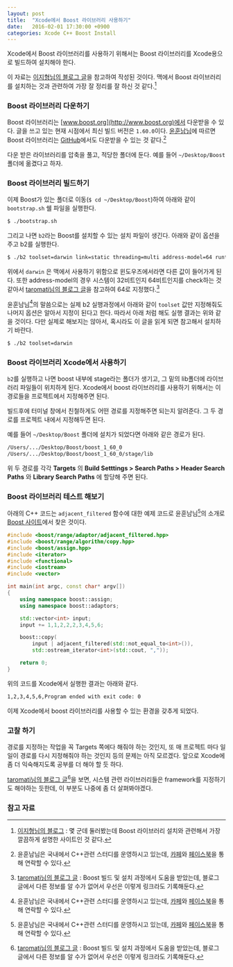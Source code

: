 ```yaml
---
layout: post
title:  "Xcode에서 Boost 라이브러리 사용하기"
date:   2016-02-01 17:30:00 +0900
categories: Xcode C++ Boost Install
---
```


Xcode에서 Boost 라이브러리를 사용하기 위해서는 Boost 라이브러리를 Xcode용으로 빌드하여 설치해야 한다.

이 자료는 [이지형님의 블로그 글](http://warmz.tistory.com/904)을 참고하여 작성된 것이다. 맥에서 Boost 라이브러리를 설치하는 것과 관련하여 가장 잘 정리를 잘 하신 것 같다.[^warmz]


### Boost 라이브러리 다운하기

Boost 라이브러리는 [www.boost.org](http://www.boost.org)에서 다운받을 수 있다. 글을 쓰고 있는 현재 시점에서 최신 빌드 버전은 `1.60.0`이다. [윤훈남님](http://cafe.naver.com/multism)에 따르면 Boost 라이브러리는 [GitHub](https://github.com/boostorg/boost)에서도 다운받을 수 있는 것 같다.[^multism]

다운 받은 라이브러리를 압축을 풀고, 적당한 폴더에 둔다. 예를 들어 `~/Desktop/Boost` 폴더에 옮겼다고 하자.


### Boost 라이브러리 빌드하기

이제 Boost가 있는 폴더로 이동(`$ cd ~/Desktop/Boost`)하여 아래와 같이 `bootstrap.sh` 쉘 파일을 실행한다.

```sh
$ ./bootstrap.sh
```

그리고 나면 `b2`라는 Boost를 설치할 수 있는 설치 파일이 생긴다. 아래와 같이 옵션을 주고 b2를 실행한다.

```sh
$ ./b2 toolset=darwin link=static threading=multi address-model=64 runtime-link=static
```

위에서 `darwin` 은 맥에서 사용하기 위함으로 윈도우즈에서라면 다른 값이 들어가게 된다. 또한 address-model의 경우 시스템이 32비트인지 64비트인지를 check하는 것 같아서 [taromati님의 블로그 글](http://taromati.kr/blog/?p=65)을 참고하여 64로 지정했다.[^taromati]

윤훈남님[^multism]의 말씀으로는 실제 b2 실행과정에서 아래와 같이 `toolset` 값만 지정해줘도 나머지 옵션은 알아서 지정이 된다고 한다. 따라서 아래 처럼 해도 실행 결과는 위와 같을 것이다. 다만 실제로 해보지는 않아서, 혹시라도 이 글을 읽게 되면 참고해서 설치하기 바란다.

```sh
$ ./b2 toolset=darwin
```


### Boost 라이브러리 Xcode에서 사용하기

`b2`를 실행하고 나면 boost 내부에 stage라는 폴더가 생기고, 그 밑의 lib폴더에 라이브러리 파일들이 위치하게 된다. Xcode에서 boost 라이브러리를 사용하기 위해서는 이 경로들을 프로젝트에서 지정해주면 된다.

빌드후에 터미널 창에서 친철하게도 어떤 경로를 지정해주면 되는지 알려준다. 그 두 경로를 프로젝트 내에서 지정해두면 된다.

예를 들어 `~/Desktop/Boost` 폴더에 설치가 되었다면 아래와 같은 경로가 된다.

```sh
/Users/.../Desktop/Boost/boost_1_60_0  
/Users/.../Desktop/Boost/boost_1_60_0/stage/lib
```

위 두 경로를 각각 **Targets** 의 **Build Setttings > Search Paths > Header Search Paths** 와 **Library Search Paths** 에 할당해 주면 된다.

### Boost 라이브러리 테스트 해보기

아래의 C++ 코드는 `adjacent_filtered` 함수에 대한 예제 코드로 윤훈남님[^multism]의 소개로 [Boost 사이트](http://www.boost.org/doc/libs/1_60_0/libs/range/doc/html/range/reference/adaptors/reference/adjacent_filtered.html)에서 찾은 것이다.

```C++
#include <boost/range/adaptor/adjacent_filtered.hpp>
#include <boost/range/algorithm/copy.hpp>
#include <boost/assign.hpp>
#include <iterator>
#include <functional>
#include <iostream>
#include <vector>

int main(int argc, const char* argv[])
{
    using namespace boost::assign;
    using namespace boost::adaptors;

    std::vector<int> input;
    input += 1,1,2,2,2,3,4,5,6;

    boost::copy(
        input | adjacent_filtered(std::not_equal_to<int>()),
        std::ostream_iterator<int>(std::cout, ","));

    return 0;
}
```

위의 코드를 Xcode에서 실행한 결과는 아래와 같다.

```sh
1,2,3,4,5,6,Program ended with exit code: 0
```

이제 Xcode에서 boost 라이브러리를 사용할 수 있는 환경을 갖추게 되었다.

### 고찰 하기

경로를 지정하는 작업을 꼭 Targets 쪽에다 해줘야 하는 것인지, 또 매 프로젝트 마다 일일이 경로를 다시 지정해줘야 하는 것인지 등의 문제는 아직 모르겠다. 앞으로 Xcode에 좀 더 익숙해지도록 공부를 더 해야 할 듯 하다.

[taromati님의 블로그 글](http://taromati.kr/blog/?p=65)[^taromati]을 보면, 시스템 관련 라이브러리들은 framework를 지정하기도 해야하는 듯한데, 이 부분도 나중에 좀 더 살펴봐야겠다.


### 참고 자료

[^warmz]: [이지형님의 블로그](http://warmz.tistory.com/904) : 몇 군데 둘러봤는데 Boost 라이브러리 설치와 관련해서 가장 깔끔하게 설명한 사이트인 것 같다.

[^multism]: 윤훈남님은 국내에서 C++관련 스터디를 운영하시고 있는데, [카페](http://cafe.naver.com/multism)와 [페이스북](https://www.facebook.com/groups/OpenCPP/)을 통해 연락할 수 있다.

[^taromati]: [taromati님의 블로그 글](http://taromati.kr/blog/?p=65) : Boost 빌드 및 설치 과정에서 도움을 받았는데, 블로그 글에서 다른 정보를 알 수가 없어서 우선은 이렇게 링크라도 기록해둔다.
